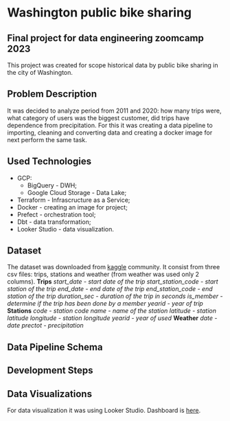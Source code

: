 # Washington public bike sharing
## Final project for data engineering zoomcamp 2023
This project was created for scope historical data by public bike sharing in the city of Washington.

## Problem Description
It was decided to analyze period from 2011 and 2020: how many trips were, what category of users was the biggest customer, did trips have dependence from precipitation. For this it was creating a data pipeline  to importing, cleaning and converting data and creating a docker image for next perform the same task.

## Used Technologies
- GCP:
    - BigQuery - DWH;
    - Google Cloud Storage - Data Lake;
- Terraform - Infrascructure as a Service;
- Docker - creating an image for project;
- Prefect - orchestration tool;
- Dbt - data transformation;
- Looker Studio - data visualization.

## Dataset
The dataset was downloaded from [kaggle](https://www.kaggle.com/datasets/jeanmidev/public-bike-sharing-in-north-america) community. It consist from three csv files: trips, stations and weather (from weather was used only 2 columns).
**Trips**
*start_date - start date of the trip*
*start_station_code - start station of the trip*
*end_date - end date of the trip*
*end_station_code - end station of the trip*
*duration_sec - duration of the trip in seconds*
*is_member - determine if the trip has been done by a member*
*yearid - year of trip*
**Stations**
*code - station code*
*name - name of the station*
*latitude - station latitude*
*longitude - station longitude*
*yearid - year of used*
**Weather**
*date - date*
*prectot - precipitation*

## Data Pipeline Schema 

## Development Steps

## Data Visualizations
For data visualization it was using Looker Studio. Dashboard is [here](https://lookerstudio.google.com/reporting/d61853ad-3d05-48a9-9c89-0a4d443fc1a9).